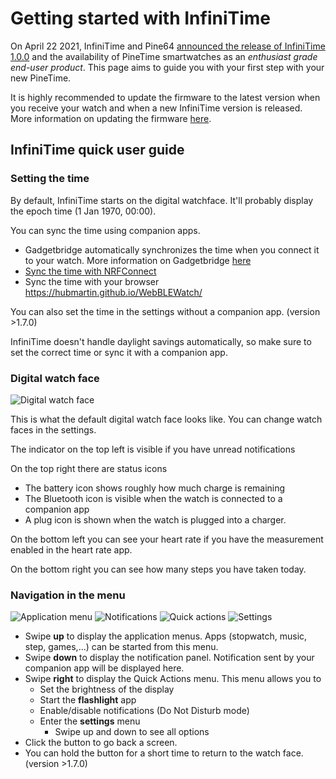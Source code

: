 # Getting started with InfiniTime

On April 22 2021, InfiniTime and Pine64 [announced the release of InfiniTime 1.0.0](https://www.pine64.org/2021/04/22/its-time-infinitime-1-0/) and the availability of PineTime smartwatches as an *enthusiast grade end-user product*. This page aims to guide you with your first step with your new PineTime.

It is highly recommended to update the firmware to the latest version when you receive your watch and when a new InfiniTime version is released. More information on updating the firmware [here](/doc/gettingStarted/updating-software.md).

## InfiniTime quick user guide

### Setting the time

By default, InfiniTime starts on the digital watchface. It'll probably display the epoch time (1 Jan 1970, 00:00).

You can sync the time using companion apps.

- Gadgetbridge automatically synchronizes the time when you connect it to your watch. More information on Gadgetbridge [here](/doc/gettingStarted/images/ota-gadgetbridge.md)
- [Sync the time with NRFConnect](/doc/gettingStarted/images/time-nrfconnect.md)
- Sync the time with your browser https://hubmartin.github.io/WebBLEWatch/

You can also set the time in the settings without a companion app. (version >1.7.0)

InfiniTime doesn't handle daylight savings automatically, so make sure to set the correct time or sync it with a companion app.

### Digital watch face

![Digital watch face](ui/watchface.jpg)

This is what the default digital watch face looks like. You can change watch faces in the settings.

The indicator on the top left is visible if you have unread notifications

On the top right there are status icons

- The battery icon shows roughly how much charge is remaining
- The Bluetooth icon is visible when the watch is connected to a companion app
- A plug icon is shown when the watch is plugged into a charger.

On the bottom left you can see your heart rate if you have the measurement enabled in the heart rate app.

On the bottom right you can see how many steps you have taken today.

### Navigation in the menu

![Application menu](ui/applist.jpg)
![Notifications](ui/notifications.jpg)
![Quick actions](ui/quicksettings.jpg)
![Settings](ui/settings.jpg)

- Swipe **up** to display the application menus. Apps (stopwatch, music, step, games,...) can be started from this menu.
- Swipe **down** to display the notification panel. Notification sent by your companion app will be displayed here.
- Swipe **right** to display the Quick Actions menu. This menu allows you to
  - Set the brightness of the display
  - Start the **flashlight** app
  - Enable/disable notifications (Do Not Disturb mode)
  - Enter the **settings** menu
    - Swipe up and down to see all options
- Click the button to go back a screen.
- You can hold the button for a short time to return to the watch face. (version >1.7.0)
